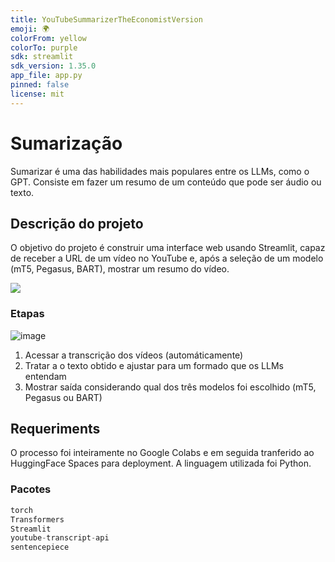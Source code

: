 ```yaml
---
title: YouTubeSummarizerTheEconomistVersion
emoji: 🌍
colorFrom: yellow
colorTo: purple
sdk: streamlit
sdk_version: 1.35.0
app_file: app.py
pinned: false
license: mit
---
```



# Sumarização
Sumarizar é uma das habilidades mais populares entre os LLMs, como o GPT. Consiste em fazer um resumo de um conteúdo que pode ser áudio ou texto.

## Descrição do projeto
O objetivo do projeto é construir uma interface web usando Streamlit, capaz de receber a URL de um vídeo no YouTube e, após a seleção de um modelo (mT5, Pegasus, BART), mostrar um resumo do vídeo.

![](https://hermes.dio.me/assets/articles/5c5744de-df49-4078-a309-056dbedcfa0b.png)

### Etapas
![image](https://github.com/CllsPy/Generative_AI/assets/96326019/82694630-e47b-4d00-9fe9-bcf0fd69b167)

1. Acessar a transcrição dos vídeos (automáticamente)
2. Tratar a o texto obtido e ajustar para um formado que os LLMs entendam
3. Mostrar saída considerando qual dos três modelos foi escolhido (mT5, Pegasus ou BART)

## Requeriments
O processo foi inteiramente no Google Colabs e em seguida tranferido ao HuggingFace Spaces para deployment. A linguagem utilizada foi Python.

### Pacotes

```python
torch
Transformers
Streamlit
youtube-transcript-api
sentencepiece
```
